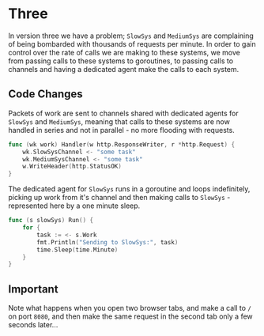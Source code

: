 # Three

In version three we have a problem; `SlowSys` and `MediumSys` are complaining of being bombarded with thousands of
requests per minute. In order to gain control over the rate of calls we are making to these systems, we move from
passing calls to these systems to goroutines, to passing calls to channels and having a dedicated agent make the
calls to each system.

## Code Changes

Packets of work are sent to channels shared with dedicated agents for `SlowSys` and `MediumSys`, meaning that
calls to these systems are now handled in series and not in parallel - no more flooding with requests.

```go
func (wk work) Handler(w http.ResponseWriter, r *http.Request) {
    wk.SlowSysChannel <- "some task"
    wk.MediumSysChannel <- "some task"
    w.WriteHeader(http.StatusOK)
}
```

The dedicated agent for `SlowSys` runs in a goroutine and loops indefinitely, picking up work from it's channel
and then making calls to `SlowSys` - represented here by a one minute sleep.

```go
func (s slowSys) Run() {
    for {
        task := <- s.Work
        fmt.Println("Sending to SlowSys:", task)
        time.Sleep(time.Minute)
    }
}
```

## Important

Note what happens when you open two browser tabs, and make a call to `/` on port `8080`, and then make the 
same request in the second tab only a few seconds later...